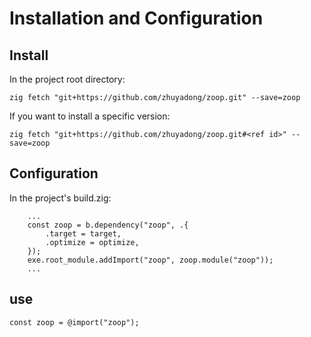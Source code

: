 # Installation and Configuration

## Install
In the project root directory:
```shell
zig fetch "git+https://github.com/zhuyadong/zoop.git" --save=zoop
```
If you want to install a specific version:
```shell
zig fetch "git+https://github.com/zhuyadong/zoop.git#<ref id>" --save=zoop
```


## Configuration
In the project's build.zig:
```zig
    ...
    const zoop = b.dependency("zoop", .{
        .target = target,
        .optimize = optimize,
    });
    exe.root_module.addImport("zoop", zoop.module("zoop"));
    ...
```

## use
```zig
const zoop = @import("zoop");
```
